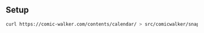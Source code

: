 ## Setup

```bash
curl https://comic-walker.com/contents/calendar/ > src/comicwalker/snapshot/calendar.html
```
